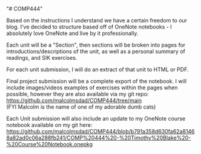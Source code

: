 "# COMP444" 

Based on the instructions I understand we have a certain freedom to our blog. I've decided to structure based off of OneNote notebooks - I absolutely love OneNote and live by it professionally.  

Each unit will be a "Section", then sections will be broken into pages for introductions/descriptions of the unit, as well as a personal summary of readings, and SIK exercises.  

For each unit submission, I will do an extract of that unit to HTML or PDF.  

Final project submission will be a complete export of the notebook. 
I will include images/videos examples of exercises within the pages when possible, however they are also available via my git repo: https://github.com/malcolmsdad/COMP444/tree/main  
(FYI Malcolm is the name of one of my adorable dumb cats)

Each Unit submission will also include an update to my OneNote course notebook available on my git here:
https://github.com/malcolmsdad/COMP444/blob/b791a358d630fa62a81468a82ad0c06a288fb241/COMP%20444%20-%20Timothy%20Blake%20-%20Course%20Notebook.onepkg